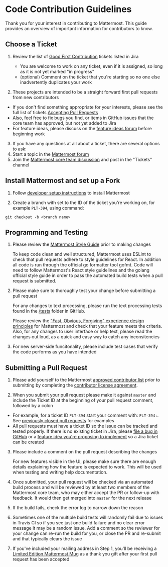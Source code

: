 # Code Contribution Guidelines

Thank you for your interest in contributing to Mattermost. This guide provides an overview of important information for contributors to know. 

## Choose a Ticket

1. Review the list of [Good First Contribution](https://mattermost.atlassian.net/issues/?filter=10206) tickets listed in Jira
    - You are welcome to work on any ticket, even if it is assigned, so long as it is not yet marked "in progress"
    - (optional) Comment on the ticket that you're starting so no one else inadvertently duplicates your work

2. These projects are intended to be a straight forward first pull requests from new contributors
  - If you don't find something appropriate for your interests, please see the full list of tickets [Accepting Pull Requests](https://mattermost.atlassian.net/issues/?filter=10101)
  - Also, feel free to fix bugs you find, or items in GitHub issues that the core team has approved, but not yet added to Jira
  - For feature ideas, please discuss on the [feature ideas forum](http://www.mattermost.org/feature-requests/) before beginning work

3. If you have any questions at all about a ticket, there are several options to ask: 
  1. Start a topic in the [Mattermost forum](http://forum.mattermost.org/)
  2. Join the [Mattermost core team discussion](https://pre-release.mattermost.com/signup_user_complete/?id=rcgiyftm7jyrxnma1osd8zswby) and post in the "Tickets" channel

## Install Mattermost and set up a Fork

1. Follow [developer setup instructions](https://github.com/mattermost/platform/blob/master/doc/developer/Setup.md) to install Mattermost

2. Create a branch with <branch name> set to the ID of the ticket you're working on, for example ```PLT-394```, using command: 

```
git checkout -b <branch name>
```

## Programming and Testing 

1. Please review the [Mattermost Style Guide](doc/developer/Style-Guide.md) prior to making changes

   To keep code clean and well structured, Mattermost uses ESLint to check that pull requests adhere to style guidelines for React. In addition all code is run through the official go formatter tool gofmt. Code will need to follow Mattermost's React style guidelines and the golang official style guide in order to pass the automated build tests when a pull request is submitted. 
   
2. Please make sure to thoroughly test your change before submitting a pull request

   For any changes to text processing, please run the text processing tests found in the [/tests](https://github.com/mattermost/platform/tree/master/doc/developer/tests) folder in GitHub.
   
   Please review the ["Fast, Obvious, Forgiving" experience design principles](http://www.mattermost.org/design-principles/) for Mattermost and check that your feature meets the criteria. Also, for any changes to user interface or help text, please read the changes out loud, as a quick and easy way to catch any inconsitencies

3. For new server-side funcitonality, please include test cases that verify the code performs as you have intended


## Submitting a Pull Request 

1. Please add yourself to the Mattermost [approved contributor list](https://docs.google.com/spreadsheets/d/1NTCeG-iL_VS9bFqtmHSfwETo5f-8MQ7oMDE5IUYJi_Y/pubhtml?gid=0&single=true) prior to submitting by completing the [contributor license agreement](http://www.mattermost.org/mattermost-contributor-agreement/). 

2. When you submit your pull request please make it against `master` and include the Ticket ID at the beginning of your pull request comment, followed by a colon

  - For example, for a ticket ID `PLT-394` start your comment with:  `PLT-394:`. See [previously closed pull requests](https://github.com/mattermost/platform/pulls?q=is%3Apr+is%3Aclosed) for examples
  - All pull requests must have a ticket ID so the issue can be tracked and tested properly. If there is no existing ticket in Jira, please [file a bug in GitHub](http://www.mattermost.org/filing-issues/) or a [feature idea you're proposing to implement](http://www.mattermost.org/feature-requests/) so a Jira ticket can be created

3. Please include a comment on the pull request describing the changes
   
   For new features visible in the UI, please make sure there are enough details explaining how the feature is expected to work. This will be used when testing and writing help documentation. 

4. Once submitted, your pull request will be checked via an automated build process and will be reviewed by at least two members of the Mattermost core team, who may either accept the PR or follow-up with feedback. It would then get merged into `master` for the next release
  1. If the build fails, check the error log to narrow down the reason
  2. Sometimes one of the multiple build tests will randomly fail due to issues in Travis CI so if you see just one build failure and no clear error message it may be a random issue. Add a comment so the reviewer for your change can re-run the build for you, or close the PR and re-submit and that typically clears the issue

5. If you've included your mailing address in Step 1, you'll be receiving a [Limited Edition Mattermost Mug](http://forum.mattermost.org/t/limited-edition-mattermost-mugs/143) as a thank you gift after your first pull request has been accepted
